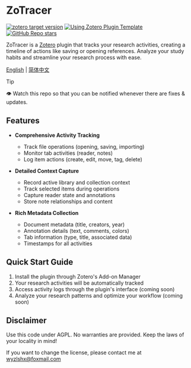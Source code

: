 # ZoTracer

[![zotero target version](https://img.shields.io/badge/Zotero-7-green?style=flat-square&logo=zotero&logoColor=CC2936)](https://www.zotero.org)
[![Using Zotero Plugin Template](https://img.shields.io/badge/Using-Zotero%20Plugin%20Template-blue?style=flat-square&logo=github)](https://github.com/windingwind/zotero-plugin-template)
[![GitHub Repo stars](https://img.shields.io/github/stars/etShaw-zh/zotracer?label=ZoTracer&style=flat-square)](https://github.com/etShaw-zh/zotracer)

ZoTracer is a [Zotero](https://www.zotero.org/) plugin that tracks your research activities, creating a timeline of actions like saving or opening references. Analyze your study habits and streamline your research process with ease.

[English](README.md) | [简体中文](doc/README-zhCN.md)

> [!tip]
> 👁 Watch this repo so that you can be notified whenever there are fixes & updates.

## Features

- **Comprehensive Activity Tracking**
  - Track file operations (opening, saving, importing)
  - Monitor tab activities (reader, notes)
  - Log item actions (create, edit, move, tag, delete)
- **Detailed Context Capture**

  - Record active library and collection context
  - Track selected items during operations
  - Capture reader state and annotations
  - Store note relationships and content

- **Rich Metadata Collection**
  - Document metadata (title, creators, year)
  - Annotation details (text, comments, colors)
  - Tab information (type, title, associated data)
  - Timestamps for all activities

## Quick Start Guide

1. Install the plugin through Zotero's Add-on Manager
2. Your research activities will be automatically tracked
3. Access activity logs through the plugin's interface (coming soon)
4. Analyze your research patterns and optimize your workflow (coming soon)

## Disclaimer

Use this code under AGPL. No warranties are provided. Keep the laws of your locality in mind!

If you want to change the license, please contact me at <wyzlshx@foxmail.com>
